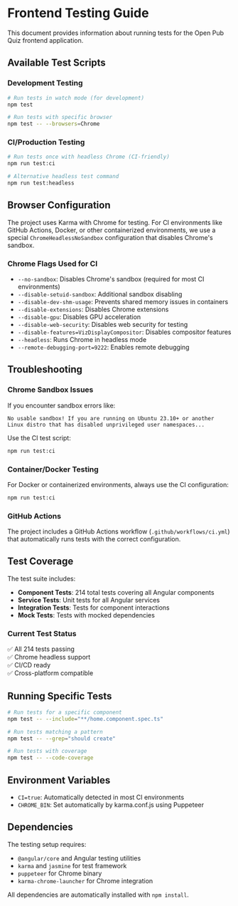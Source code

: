 # Frontend Testing Guide

This document provides information about running tests for the Open Pub Quiz frontend application.

## Available Test Scripts

### Development Testing
```bash
# Run tests in watch mode (for development)
npm test

# Run tests with specific browser
npm test -- --browsers=Chrome
```

### CI/Production Testing
```bash
# Run tests once with headless Chrome (CI-friendly)
npm run test:ci

# Alternative headless test command
npm run test:headless
```

## Browser Configuration

The project uses Karma with Chrome for testing. For CI environments like GitHub Actions, Docker, or other containerized environments, we use a special `ChromeHeadlessNoSandbox` configuration that disables Chrome's sandbox.

### Chrome Flags Used for CI

- `--no-sandbox`: Disables Chrome's sandbox (required for most CI environments)
- `--disable-setuid-sandbox`: Additional sandbox disabling
- `--disable-dev-shm-usage`: Prevents shared memory issues in containers
- `--disable-extensions`: Disables Chrome extensions
- `--disable-gpu`: Disables GPU acceleration
- `--disable-web-security`: Disables web security for testing
- `--disable-features=VizDisplayCompositor`: Disables compositor features
- `--headless`: Runs Chrome in headless mode
- `--remote-debugging-port=9222`: Enables remote debugging

## Troubleshooting

### Chrome Sandbox Issues

If you encounter sandbox errors like:
```
No usable sandbox! If you are running on Ubuntu 23.10+ or another Linux distro that has disabled unprivileged user namespaces...
```

Use the CI test script:
```bash
npm run test:ci
```

### Container/Docker Testing

For Docker or containerized environments, always use the CI configuration:
```bash
npm run test:ci
```

### GitHub Actions

The project includes a GitHub Actions workflow (`.github/workflows/ci.yml`) that automatically runs tests with the correct configuration.

## Test Coverage

The test suite includes:

- **Component Tests**: 214 total tests covering all Angular components
- **Service Tests**: Unit tests for all Angular services
- **Integration Tests**: Tests for component interactions
- **Mock Tests**: Tests with mocked dependencies

### Current Test Status
✅ All 214 tests passing  
✅ Chrome headless support  
✅ CI/CD ready  
✅ Cross-platform compatible  

## Running Specific Tests

```bash
# Run tests for a specific component
npm test -- --include="**/home.component.spec.ts"

# Run tests matching a pattern
npm test -- --grep="should create"

# Run tests with coverage
npm test -- --code-coverage
```

## Environment Variables

- `CI=true`: Automatically detected in most CI environments
- `CHROME_BIN`: Set automatically by karma.conf.js using Puppeteer

## Dependencies

The testing setup requires:
- `@angular/core` and Angular testing utilities
- `karma` and `jasmine` for test framework
- `puppeteer` for Chrome binary
- `karma-chrome-launcher` for Chrome integration

All dependencies are automatically installed with `npm install`.